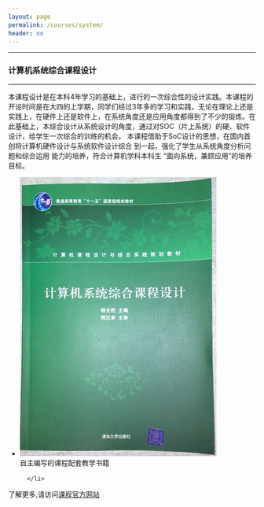 ```yaml
---
layout: page
permalink: /courses/system/
header: no
---
```


---

### 计算机系统综合课程设计

---

本课程设计是在本科4年学习的基础上，进行的一次综合性的设计实践。本课程的开设时间是在大四的上学期，同学们经过3年多的学习和实践，无论在理论上还是实践上，在硬件上还是软件上，在系统角度还是应用角度都得到了不少的锻炼。在此基础上，本综合设计从系统设计的角度，通过对SOC（片上系统）的硬、软件设计，给学生一次综合的训练的机会。 本课程借助于SoC设计的思想，在国内首创将计算机硬件设计与系统软件设计综合 到一起，强化了学生从系统角度分析问题和综合运用 能力的培养，符合计算机学科本科生 “面向系统，兼顾应用”的培养目标。

<div data-am-widget="slider" class="am-slider am-slider-c2" data-am-slider='{&quot;directionNav&quot;:false}' >
  <ul class="am-slides">
      <li>
        	<img src="../../images/courses/system.jpg">
          <div class="am-slider-desc">自主编写的课程配套教学书籍</div>
         
      </li>
      
  </ul>
</div>

了解更多,请访问[课程官方网站](http://wwww.njyangqs.com/xtzhkcsj/Default.aspx)

